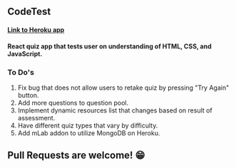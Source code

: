 ## CodeTest

#### [Link to Heroku app](https://ironhack-quiz.herokuapp.com/)

#### React quiz app that tests user on understanding of HTML, CSS, and JavaScript.

### To Do's

1. Fix bug that does not allow users to retake quiz by pressing "Try Again" button.
2. Add more questions to question pool.
3. Implement dynamic resources list that changes based on result of assessment.
4. Have different quiz types that vary by difficulty.
5. Add mLab addon to utilize MongoDB on Heroku.

## Pull Requests are welcome! :grin:
